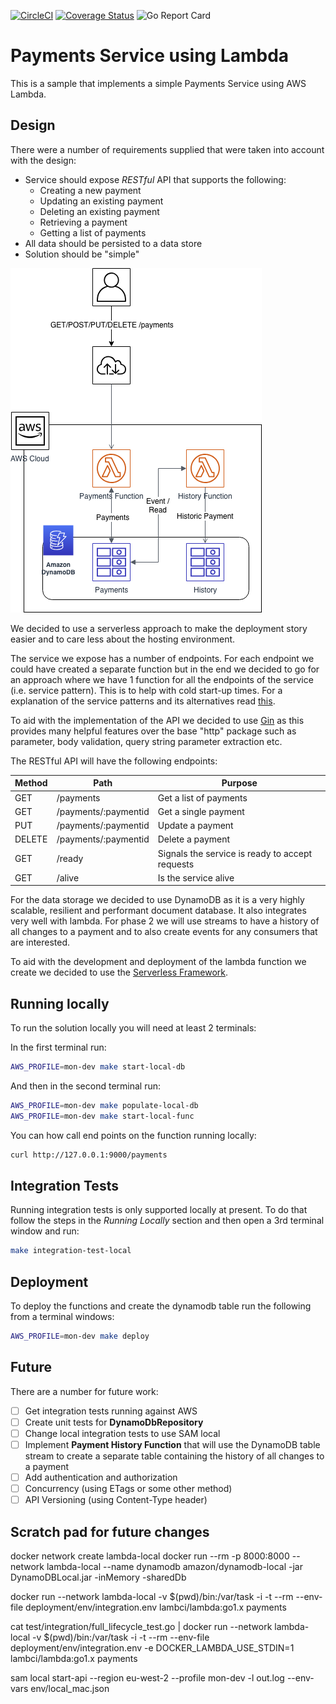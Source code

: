 
[![CircleCI](https://circleci.com/gh/richardcase/paymentsvc.svg?style=svg)](https://circleci.com/gh/richardcase/paymentsvc)
[![Coverage Status](https://coveralls.io/repos/github/richardcase/paymentsvc/badge.svg?branch=master)](https://coveralls.io/github/richardcase/paymentsvc?branch=master) ![Go Report Card](https://goreportcard.com/badge/github.com/richardcase/paymentsvc)

# Payments Service using Lambda

This is a sample that implements a simple Payments Service using AWS Lambda.

## Design

There were a number of requirements supplied that were taken into account with the design:

* Service should expose *RESTful* API that supports the following:
	*  Creating a new payment
	*  Updating an existing payment
	*  Deleting an existing payment
	*  Retrieving a payment
	*  Getting a list of payments
* All data should be persisted to a data store
* Solution should be "simple"


![design](docs/design.png)

We decided to use a serverless approach to make the deployment story easier and to care less about the hosting environment. 

The service we expose has a number of endpoints. For each endpoint we could have created a separate function but in the end we decided to go for an approach where we have 1 function for all the endpoints of the service (i.e. service pattern). This is to help with cold start-up times. For a explanation of the service patterns and its alternatives read [this](https://serverless.com/blog/serverless-architecture-code-patterns/).

To aid with the implementation of the API we decided to use [Gin](https://github.com/gin-gonic/gin) as this provides many helpful features over the base "http" package such as parameter, body validation, query string parameter extraction etc.

The RESTful API will have the following endpoints:

| Method | Path | Purpose |
| ---------- | ------ | ----------- |
| GET | /payments | Get a list of payments |
| GET | /payments/:paymentid | Get a single payment |
| PUT | /payments/:paymentid | Update a payment |
| DELETE | /payments/:paymentid | Delete a payment |
| GET | /ready | Signals the service is ready to accept requests |
| GET | /alive | Is the service alive |

For the data storage we decided to use DynamoDB  as it is a very highly scalable, resilient and performant document database. It also integrates very well with lambda. For phase 2 we will use streams to have a history of all changes to a payment and to also create events for any consumers that are interested.

To aid with the development and deployment of the lambda function we create we decided to use the [Serverless Framework](https://serverless.com/).


## Running locally

To run the solution locally you will need at least 2 terminals:

In the first terminal run:

```bash
AWS_PROFILE=mon-dev make start-local-db
```

And then in the second terminal run:

```bash
AWS_PROFILE=mon-dev make populate-local-db
AWS_PROFILE=mon-dev make start-local-func
```

You can how call end points on the function running locally:

```bash
curl http://127.0.0.1:9000/payments
```

## Integration Tests

Running integration tests is only supported locally at present. To do that follow the steps in the _Running Locally_ section and then open a 3rd terminal window and run:

```bash
make integration-test-local
```

## Deployment

To deploy the functions and create the dynamodb table run the following from a terminal windows:

```bash
AWS_PROFILE=mon-dev make deploy
```

## Future

There are a number for future work:

- [ ] Get integration tests running against AWS
- [ ] Create unit tests for **DynamoDbRepository**
- [ ] Change local integration tests to use SAM local
- [ ] Implement **Payment History Function** that will use the DynamoDB table stream to create a separate table containing the history of all changes to a payment
- [ ] Add authentication and authorization
- [ ] Concurrency (using ETags or some other method)
- [ ] API Versioning (using Content-Type header)

## Scratch pad for future changes

docker network create lambda-local
docker run --rm -p 8000:8000 --network lambda-local --name dynamodb amazon/dynamodb-local -jar DynamoDBLocal.jar -inMemory -sharedDb

docker run --network lambda-local -v $(pwd)/bin:/var/task -i -t --rm --env-file deployment/env/integration.env  lambci/lambda:go1.x payments

cat test/integration/full_lifecycle_test.go | docker run --network lambda-local -v $(pwd)/bin:/var/task -i -t --rm --env-file deployment/env/integration.env -e DOCKER_LAMBDA_USE_STDIN=1  lambci/lambda:go1.x payments

sam local start-api --region eu-west-2 --profile mon-dev -l out.log --env-vars env/local_mac.json

